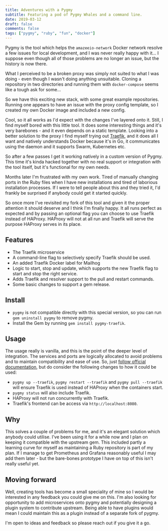 ```yaml
---
title: Adventures with a Pygmy
subtitle: Featuring a pod of Pygmy Whales and a command line.
date: 2019-03-12
draft: false
comments: false
tags: ["pygmy", "ruby", "fun", "docker"]
---
```


Pygmy is the tool which helps the `amazeeio-network` Docker network resolve a few issues for local development, and I was never really happy with it... I suppose even though all of those problems are no longer an issue, but the history is now there.

What I perceived to be a broken proxy was simply not suited to what I was doing - even though I wasn't doing anything unsuitable. Cloning a repository in two directories and running them with `docker-compose` seems like a tough ask for some...

So we have this exciting new stack, with some great example repositories. Running one appears to have an issue with the proxy config template, so I created my own Docker image and included a new config.

Cool, so it all works as I'd expect with the changes I've layered onto it. Still, I find myself bored with this little tool. It does some interesting things and it's very barebones - and it even depends on a static template. Looking into a better solution to the proxy I find myself trying out [Traefik](https://traefik.io/), and it does all I want and natively understands Docker because it's in Go, it communicates using the daemon and it supports Swarm, Kubernetes etc.

So after a few passes I get it working natively in a custom version of Pygmy. This time it's kinda hacked together with no real support or integration with the tool itself, but it's functional for my own needs.

Months later I'm frustrated with my own work. Tired of manually changing ports in the Ruby files when I have new installations and tired of laborious installation processes. If I were to tell people about this and they tried it, I'd frankly be surprised if anybody could get it started quickly.

So once more I've revisited my fork of this tool and given it the proper attention it should deserve and I think I'm finally happy. It all runs perfect as expected and by passing an optional flag you can choose to use Traefik instead of HAProxy. HAProxy will not at all run and Traefik will serve the purpose HAProxy serves in its place.

## Features

* The Traefik microservice
* A command-line flag to selectively specify Traefik should be used.
* An added Traefik Docker label for Mailhog
* Logic to start, stop and update, which supports the new Traefik flag to start and stop the right service.
* Adds Traefik and resolver support to the pull and restart commands.
* Some basic changes to support a gem release.

## Install

* `pygmy` is not compatible directly with this special version, so you can run `gem uninstall pygmy` to remove pygmy.
* Install the Gem by running `gem install pygmy-traefik`.

## Usage

The usage really is vanilla, and this is the point of the deeper level of integration. The services and ports are logically allocated to avoid problems and to maintain compatibility and ease of use. So, just [follow official documentation](https://docs.amazee.io/local_docker_development/pygmy.html), but do consider the following changes to how it could be used:

* `pygmy up --traefik`, `pygmy restart --traefik` and `pygmy pull --traefik` will ensure Traefik is used instead of HAProxy when the containers start.
* `pygmy status` will also include Traefik.
* HAProxy will not run concurrently with Traefik.
* Traefik's frontend can be access via `http://localhost:8080`.

## Why

This solves a couple of problems for me, and it's an elegant solution which anybody could utilise. I've been using it for a while now and I plan on keeping it compatible with the upstream gem. This included partly a learning curve for myself as maintaining a Ruby repository is part of my plan. If I manage to get Prometheus and Grafana reasonably useful I may add them later - but the bare-bones prototype I have on top of this isn't really useful yet.

## Moving forward

Well, creating tools has become a small speciality of mine so I would be interested in any feedback you could give me on this. I'm also looking for opportunity to add microservices onto pygmy and potentially designing a plugin system to contribute upstream. Being able to have plugins would mean I could maintain this as a plugin instead of a separate fork of pygmy.

I'm open to ideas and feedback so please reach out if you give it a go.